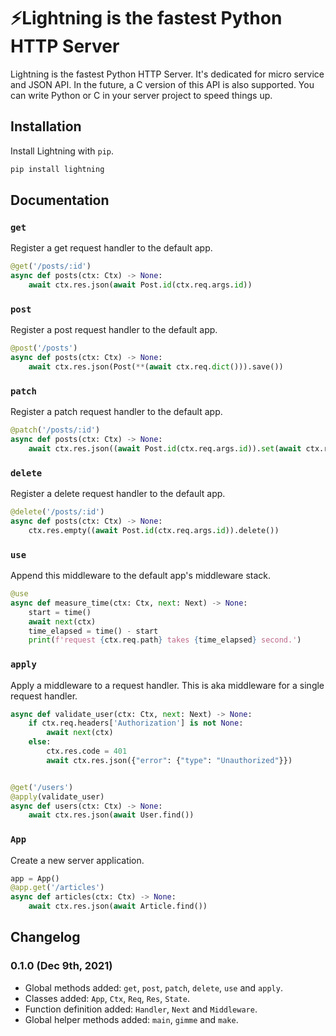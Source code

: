 ⚡️Lightning is the fastest Python HTTP Server
=========

Lightning is the fastest Python HTTP Server. It's dedicated for micro service
and JSON API. In the future, a C version of this API is also supported. You can
write Python or C in your server project to speed things up.

## Installation

Install Lightning with `pip`.

```sh
pip install lightning
```

## Documentation

### `get`

Register a get request handler to the default app.

```python
@get('/posts/:id')
async def posts(ctx: Ctx) -> None:
    await ctx.res.json(await Post.id(ctx.req.args.id))
```

### `post`

Register a post request handler to the default app.

```python
@post('/posts')
async def posts(ctx: Ctx) -> None:
    await ctx.res.json(Post(**(await ctx.req.dict())).save())
```

### `patch`

Register a patch request handler to the default app.

```python
@patch('/posts/:id')
async def posts(ctx: Ctx) -> None:
    await ctx.res.json((await Post.id(ctx.req.args.id)).set(await ctx.req.dict()).save())
```

### `delete`

Register a delete request handler to the default app.

```python
@delete('/posts/:id')
async def posts(ctx: Ctx) -> None:
    ctx.res.empty((await Post.id(ctx.req.args.id)).delete())
```

### `use`

Append this middleware to the default app's middleware stack.

```python
@use
async def measure_time(ctx: Ctx, next: Next) -> None:
    start = time()
    await next(ctx)
    time_elapsed = time() - start
    print(f'request {ctx.req.path} takes {time_elapsed} second.')
```

### `apply`

Apply a middleware to a request handler. This is aka middleware for a single
request handler.

```python
async def validate_user(ctx: Ctx, next: Next) -> None:
    if ctx.req.headers['Authorization'] is not None:
        await next(ctx)
    else:
        ctx.res.code = 401
        await ctx.res.json({"error": {"type": "Unauthorized"}})


@get('/users')
@apply(validate_user)
async def users(ctx: Ctx) -> None:
    await ctx.res.json(await User.find())
```

### `App`

Create a new server application.

```python
app = App()
@app.get('/articles')
async def articles(ctx: Ctx) -> None:
    await ctx.res.json(await Article.find())
```

## Changelog

### 0.1.0 (Dec 9th, 2021)
* Global methods added: `get`, `post`, `patch`, `delete`, `use` and `apply`.
* Classes added: `App`, `Ctx`, `Req`, `Res`, `State`.
* Function definition added: `Handler`, `Next` and `Middleware`.
* Global helper methods added: `main`, `gimme` and `make`.
